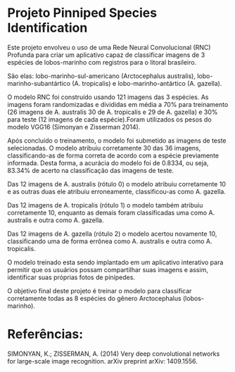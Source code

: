 # Projeto Pinniped Species Identification

Este projeto envolveu o uso de uma Rede Neural Convolucional (RNC) Profunda para criar um aplicativo capaz de classificar imagens de 3 espécies de lobos-marinho com registros para o litoral brasileiro.

São elas: lobo-marinho-sul-americano (Arctocephalus australis), lobo-marinho-subantártico (A. tropicalis) e lobo-marinho-antártico (A. gazella).

O modelo RNC foi construído usando 121 imagens das 3 espécies. As imagens foram randomizadas e divididas em média a 70% para treinamento (26 imagens de A. australis 30 de A. tropicalis e 29 de A. gazella) e 30% para teste (12 imagens de cada espécie).Foram utilizados os pesos do modelo VGG16 (Simonyan e Zisserman 2014).

Após concluído o treinamento, o modelo foi submetido as imagens de teste selecionadas. O modelo atribuiu corretamente 30 das 36 imagens, classificando-as de forma correta de acordo com a espécie previamente informada. Desta forma, a acurácia do modelo foi de 0.8334, ou seja, 83.34% de acerto na classificação das imagens de teste. 

Das 12 imagens de A. australis (rótulo 0) o modelo atribuiu corretamente 10 e as outras duas ele atribuiu erroneamente, classificou-as como A. gazella.

Das 12 imagens de A. tropicalis (rótulo 1) o modelo também atribuiu corretamente 10,  enquanto as demais foram classificadas uma como A. australis e outra como A. gazella. 

Das 12 imagens de A. gazella (rótulo 2) o modelo acertou novamente 10, classificando uma de forma errônea como A. australis e outra como A. tropicalis. 

O modelo treinado esta sendo implantado em um aplicativo interativo para permitir que os usuários possam compartilhar suas imagens e assim, identificar suas próprias fotos de pinípedes.

O objetivo final deste projeto é treinar o modelo para classificar corretamente todas as 8 espécies do gênero Arctocephalus (lobos-marinho).

# Referências:

SIMONYAN, K.; ZISSERMAN, A. (2014) Very deep convolutional networks for 
large-scale image recognition. arXiv preprint arXiv: 1409.1556.


